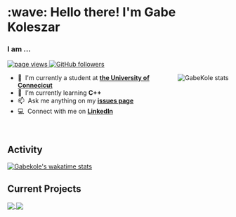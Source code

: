 <h1 align="left" id="gabekole-title">:wave: Hello there! I'm Gabe Koleszar</h1>
<h3 align="left">I am ...</h3>

<p align="left">
  <a href="https://github.com/gabekole/gabekole">
    <img src="https://komarev.com/ghpvc/?username=gabekole" alt="page views" />
  </a>
  <a href="https://github.com/gabekole?tab=followers">
    <img alt="GitHub followers" src="https://img.shields.io/github/followers/gabekole?color=green&logo=github">
  </a>
</p>

<a href="#gabekole-title">
  <img align="right" src="https://github-readme-stats.vercel.app/api?username=gabekole&show_icons=true&count_private=true&theme=transparent" alt="GabeKole stats" />
</a>


- :office: &nbsp;I'm currently a student at **[the University of Connecicut](https://uconn.edu/)**
- :seedling: &nbsp;I’m currently learning **C++**
- :mailbox: &nbsp;Ask me anything on my **[issues page]()**
- :computer: &nbsp;Connect with me on **[LinkedIn](https://www.linkedin.com/in/gabriel-koleszar-058688214/)**

<br>



<h2 align="left">Activity</h2>

[![Gabekole's wakatime stats](https://github-readme-stats.vercel.app/api/wakatime?username=gabekole&compact=true)](https://github.com/gabekole/gabekole)

<h2 align="left">Current Projects</h2>

<a href="https://github.com/anuraghazra/github-readme-stats">
  <img align="center" src="https://github-readme-stats.vercel.app/api/pin/?username=gabekole&repo=FlappyBird" />
</a>
<a href="https://github.com/anuraghazra/convoychat">
  <img align="center" src="https://github-readme-stats.vercel.app/api/pin/?username=Propulsive-Landing&repo=ground-control" />
</a>
